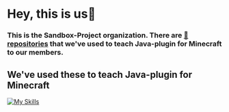 # Hey, this is us:wave:
### This is the Sandbox-Project organization. There are [:open_book:repositories](https://github.com/orgs/NITIC-Sandbox/repositories) that we've used to teach Java-plugin for Minecraft to our members. <!--Also, the members-created plugin is in it.-->

## We've used these to teach Java-plugin for Minecraft
[![My Skills](https://skillicons.dev/icons?i=github,git,idea,vscode,stackoverflow,maven,java,kotlin,py,md)](https://skillicons.dev)

